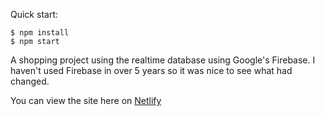 Quick start:

```
$ npm install
$ npm start
````

A shopping project using the realtime database using Google's Firebase. I haven't used Firebase in over 5 years so it was nice to see what had changed.

You can view the site here on [Netlify]()